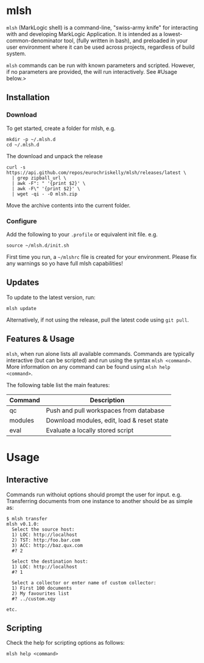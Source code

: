 # mlsh

`mlsh` (MarkLogic shell) is a command-line, "swiss-army knife" for
interacting with and developing MarkLogic Application. It is intended
as a lowest-common-denominator tool, (fully written in bash), and
preloaded in your user environment where it can be used across
projects, regardless of build system.

`mlsh` commands can be run with known parameters and scripted. However,
if no parameters are provided, the will run interactively. See #Usage below.>

## Installation

### Download
To get started, create a folder for mlsh, e.g.
```
mkdir -p ~/.mlsh.d
cd ~/.mlsh.d
```

The download and unpack the release
```
curl -s https://api.github.com/repos/eurochriskelly/mlsh/releases/latest \
  | grep zipball_url \
  | awk -F": " '{print $2}' \
  | awk -F\" '{print $2}' \
  | wget -qi - -O mlsh.zip
```
Move the archive contents into the current folder.

### Configure

Add the following to your `.profile` or equivalent init file. e.g.

`source ~/mlsh.d/init.sh`

First time you run, a `~/mlshrc` file is created for your environment.
Please fix any warnings so yo have full mlsh capabilities!

## Updates

To update to the latest version, run:

`mlsh update`

Alternatively, if not using the release, pull the latest code using `git pull`.

## Features & Usage

`mlsh`, when run alone lists all available commands. Commands are typically
interactive (but can be scripted) and run using the syntax `mlsh <command>`.
More information on any command can be found using `mlsh help <command>`.

The following table list the main features:

|Command  |Description                                |
|---------|-------------------------------------------|
|qc       |Push and pull workspaces from database     |
|modules  |Download modules, edit, load & reset state |
|eval     |Evaluate a locally stored script           |

# Usage

## Interactive
Commands run withoiut options should prompt the user for input.
e.g. Transferring documents from one instance to another should be as
simple as:

```
$ mlsh transfer
mlsh v0.1.0:
  Select the source host:
  1) LOC: http://localhost
  2) TST: http:/foo.bar.com
  3) ACC: http://baz.qux.com
  #? 2

  Select the destination host:
  1) LOC: http://localhost
  #? 1

  Select a collector or enter name of custom collector:
  1) First 100 documents
  2) My favourites list
  #? ../custom.xqy

etc.
```

## Scripting

Check the help for scripting options as follows:

`mlsh help <command>`


